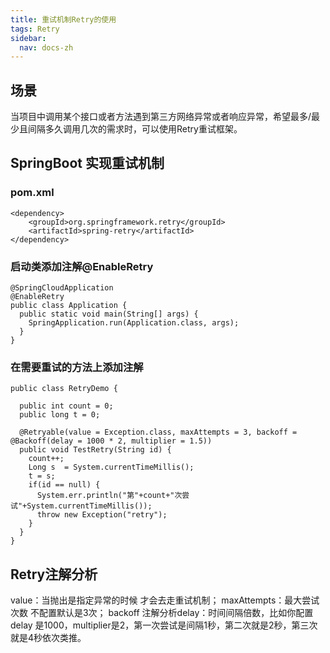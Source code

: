 ```yaml
---
title: 重试机制Retry的使用
tags: Retry
sidebar: 
  nav: docs-zh
---
```


## 场景
当项目中调用某个接口或者方法遇到第三方网络异常或者响应异常，希望最多/最少且间隔多久调用几次的需求时，可以使用Retry重试框架。

## SpringBoot 实现重试机制
### pom.xml
```
<dependency>
    <groupId>org.springframework.retry</groupId>
    <artifactId>spring-retry</artifactId>
</dependency>
```
### 启动类添加注解@EnableRetry
```
@SpringCloudApplication
@EnableRetry
public class Application {
  public static void main(String[] args) {
    SpringApplication.run(Application.class, args);
  }
}
```
### 在需要重试的方法上添加注解
```
public class RetryDemo {
  
  public int count = 0;
  public long t = 0;

  @Retryable(value = Exception.class, maxAttempts = 3, backoff = @Backoff(delay = 1000 * 2, multiplier = 1.5))
  public void TestRetry(String id) {
    count++;
    Long s  = System.currentTimeMillis();
    t = s;
    if(id == null) {
      System.err.println("第"+count+"次尝试"+System.currentTimeMillis());
      throw new Exception("retry");
    }
  }
}
```
## Retry注解分析
value：当抛出是指定异常的时候 才会去走重试机制；
maxAttempts：最大尝试次数 不配置默认是3次；
backoff 注解分析delay：时间间隔倍数，比如你配置delay 是1000，multiplier是2，第一次尝试是间隔1秒，第二次就是2秒，第三次就是4秒依次类推。